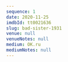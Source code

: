 ```yaml
---
sequence: 1
date: 2020-11-25
imdbId: tt0021636
slug: bad-sister-1931
venue: null
venueNotes: null
medium: OK.ru
mediumNotes: null
---
```


